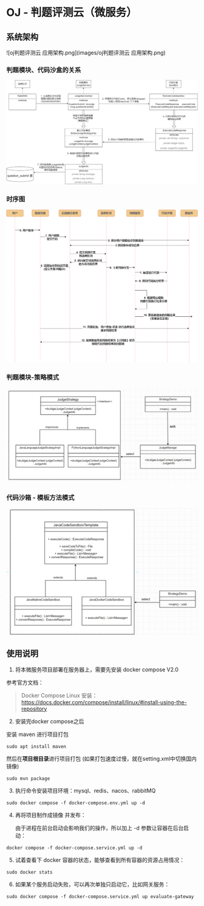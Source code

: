 # OJ - 判题评测云（微服务）

## 系统架构

![oj判题评测云 应用架构.png](images/oj判题评测云 应用架构.png)


### 判题模块、代码沙盒的关系
![判题模块、代码沙盒的关系.png](images/判题模块、代码沙盒的关系.png)


### 时序图
![evaluate-oj（时序图）.png](images/evaluate-oj（时序图）.png)


### 判题模块-策略模式
![判题模块-策略模式.png](images/判题模块-策略模式.png)


### 代码沙箱 - 模板方法模式
![代码沙箱 - 模板方法模式.png](images/代码沙箱-模板方法模式.png)

## 使用说明

1. 将本微服务项目部署在服务器上，需要先安装 docker compose V2.0

参考官方文档：
> Docker Compose Linux 安装：
> https://docs.docker.com/compose/install/linux/#install-using-the-repository


2. 安装完docker compose之后

安装 maven 进行项目打包

```shell
sudo apt install maven
```

然后在**项目根目录**进行项目打包 (如果打包速度过慢，就在setting.xml中切换国内镜像)

```shell
sudo mvn package
```

3. 执行命令安装项目环境：mysql、redis、nacos、rabbitMQ

```shell
sudo docker compose -f docker-compose.env.yml up -d
```

4. 再将项目制作成镜像 并发布：

   由于进程在前台启动会影响我们的操作，所以加上 -d 参数让容器在后台启动：

```shell
docker compose -f docker-compose.service.yml up -d
```

5. 试着查看下 docker 容器的状态，能够查看到所有容器的资源占用情况：
```shell
sudo docker stats
```
6. 如果某个服务启动失败，可以再次单独只启动它，比如网关服务：
```shell
sudo docker compose -f docker-compose.service.yml up evaluate-gateway
```
